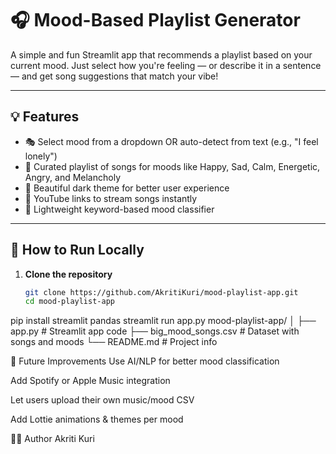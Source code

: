 # 🎧 Mood-Based Playlist Generator

A simple and fun Streamlit app that recommends a playlist based on your current mood. Just select how you're feeling — or describe it in a sentence — and get song suggestions that match your vibe!

---

## 💡 Features

- 🎭 Select mood from a dropdown OR auto-detect from text (e.g., "I feel lonely")
- 🎵 Curated playlist of songs for moods like Happy, Sad, Calm, Energetic, Angry, and Melancholy
- 🌙 Beautiful dark theme for better user experience
- 🔗 YouTube links to stream songs instantly
- 🧠 Lightweight keyword-based mood classifier

---

## 🚀 How to Run Locally

1. **Clone the repository**  
   ```bash
   git clone https://github.com/AkritiKuri/mood-playlist-app.git
   cd mood-playlist-app
pip install streamlit pandas
streamlit run app.py
mood-playlist-app/
│
├── app.py               # Streamlit app code
├── big_mood_songs.csv   # Dataset with songs and moods
└── README.md            # Project info

🎯 Future Improvements
Use AI/NLP for better mood classification

Add Spotify or Apple Music integration

Let users upload their own music/mood CSV

Add Lottie animations & themes per mood

🧑‍💻 Author
Akriti Kuri
